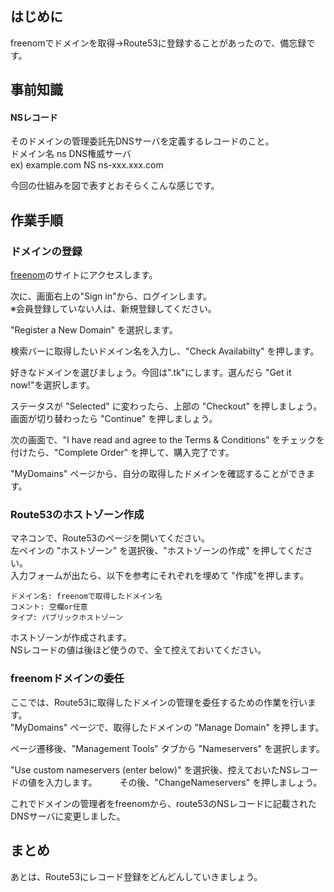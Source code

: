 ## はじめに
freenomでドメインを取得→Route53に登録することがあったので、備忘録です。


## 事前知識
#### NSレコード
そのドメインの管理委託先DNSサーバを定義するレコードのこと。  
ドメイン名 ns DNS権威サーバ  
ex) example.com  NS  ns-xxx.xxx.com

今回の仕組みを図で表すとおそらくこんな感じです。

[](001.png)  

## 作業手順

### ドメインの登録
[freenom](https://www.freenom.com/ja/index.html)のサイトにアクセスします。

次に、画面右上の"Sign in"から、ログインします。  
※会員登録していない人は、新規登録してください。

[](002.png)  

"Register a New Domain" を選択します。

[](003.png)

検索バーに取得したいドメイン名を入力し、"Check Availabilty" を押します。

[](004.png)

好きなドメインを選びましょう。今回は".tk"にします。選んだら "Get it now!"を選択します。

[](005.png)

ステータスが "Selected" に変わったら、上部の "Checkout" を押しましょう。  
画面が切り替わったら "Continue" を押しましょう。

[](006.png)  

次の画面で、"I have read and agree to the Terms & Conditions" をチェックを付けたら、"Complete Order" を押して、購入完了です。

[](007.png)  

"MyDomains" ページから、自分の取得したドメインを確認することができます。  


### Route53のホストゾーン作成
マネコンで、Route53のページを開いてください。  
左ペインの "ホストゾーン" を選択後、"ホストゾーンの作成" を押してください。  
入力フォームが出たら、以下を参考にそれぞれを埋めて "作成"を押します。

```text
ドメイン名: freenomで取得したドメイン名
コメント: 空欄or任意
タイプ: パブリックホストゾーン
```

[](008.png)  

ホストゾーンが作成されます。  
NSレコードの値は後ほど使うので、全て控えておいてください。

### freenomドメインの委任
ここでは、Route53に取得したドメインの管理を委任するための作業を行います。  
"MyDomains" ページで、取得したドメインの "Manage Domain" を押します。

[](010.png)  

ページ遷移後、"Management Tools" タブから "Nameservers" を選択します。

[](011.png)  

"Use custom nameservers (enter below)" を選択後、控えておいたNSレコードの値を入力します。  　　
その後、"ChangeNameservers" を押しましょう。

[](0.12.png)  

これでドメインの管理者をfreenomから、route53のNSレコードに記載されたDNSサーバに変更しました。

## まとめ
あとは、Route53にレコード登録をどんどんしていきましょう。